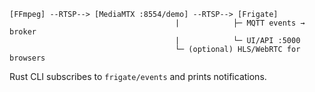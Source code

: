 ```
[FFmpeg] --RTSP--> [MediaMTX :8554/demo] --RTSP--> [Frigate]
                                     |            ├─ MQTT events → broker
                                     |            └─ UI/API :5000
                                     └─ (optional) HLS/WebRTC for browsers
```
Rust CLI subscribes to `frigate/events` and prints notifications.